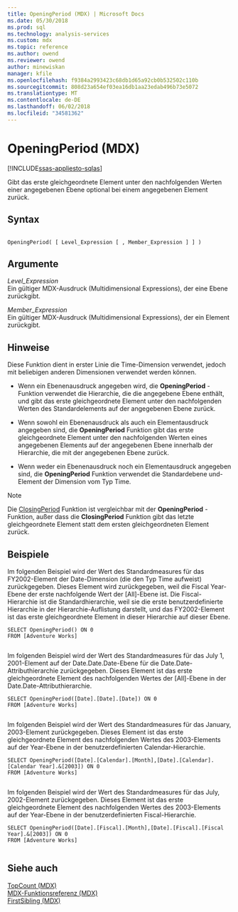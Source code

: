```yaml
---
title: OpeningPeriod (MDX) | Microsoft Docs
ms.date: 05/30/2018
ms.prod: sql
ms.technology: analysis-services
ms.custom: mdx
ms.topic: reference
ms.author: owend
ms.reviewer: owend
author: minewiskan
manager: kfile
ms.openlocfilehash: f9384a2993423c68db1d65a92cb0b532502c110b
ms.sourcegitcommit: 808d23a654ef03ea16db1aa23edab496b73e5072
ms.translationtype: MT
ms.contentlocale: de-DE
ms.lasthandoff: 06/02/2018
ms.locfileid: "34581362"
---
```

# <a name="openingperiod-mdx"></a>OpeningPeriod (MDX)
[!INCLUDE[ssas-appliesto-sqlas](../includes/ssas-appliesto-sqlas.md)]

  Gibt das erste gleichgeordnete Element unter den nachfolgenden Werten einer angegebenen Ebene optional bei einem angegebenen Element zurück.  
  
## <a name="syntax"></a>Syntax  
  
```  
  
OpeningPeriod( [ Level_Expression [ , Member_Expression ] ] )  
```  
  
## <a name="arguments"></a>Argumente  
 *Level_Expression*  
 Ein gültiger MDX-Ausdruck (Multidimensional Expressions), der eine Ebene zurückgibt.  
  
 *Member_Expression*  
 Ein gültiger MDX-Ausdruck (Multidimensional Expressions), der ein Element zurückgibt.  
  
## <a name="remarks"></a>Hinweise  
 Diese Funktion dient in erster Linie die Time-Dimension verwendet, jedoch mit beliebigen anderen Dimensionen verwendet werden können.  
  
-   Wenn ein Ebenenausdruck angegeben wird, die **OpeningPeriod** -Funktion verwendet die Hierarchie, die die angegebene Ebene enthält, und gibt das erste gleichgeordnete Element unter den nachfolgenden Werten des Standardelements auf der angegebenen Ebene zurück.  
  
-   Wenn sowohl ein Ebenenausdruck als auch ein Elementausdruck angegeben sind, die **OpeningPeriod** Funktion gibt das erste gleichgeordnete Element unter den nachfolgenden Werten eines angegebenen Elements auf der angegebenen Ebene innerhalb der Hierarchie, die mit der angegebenen Ebene zurück.  
  
-   Wenn weder ein Ebenenausdruck noch ein Elementausdruck angegeben sind, die **OpeningPeriod** Funktion verwendet die Standardebene und-Element der Dimension vom Typ Time.  
  
> [!NOTE]  
>  Die [ClosingPeriod](../mdx/closingperiod-mdx.md) Funktion ist vergleichbar mit der **OpeningPeriod** -Funktion, außer dass die **ClosingPeriod** Funktion gibt das letzte gleichgeordnete Element statt dem ersten gleichgeordneten Element zurück.  
  
## <a name="examples"></a>Beispiele  
 Im folgenden Beispiel wird der Wert des Standardmeasures für das FY2002-Element der Date-Dimension (die den Typ Time aufweist) zurückgegeben. Dieses Element wird zurückgegeben, weil die Fiscal Year-Ebene der erste nachfolgende Wert der [All]-Ebene ist. Die Fiscal-Hierarchie ist die Standardhierarchie, weil sie die erste benutzerdefinierte Hierarchie in der Hierarchie-Auflistung darstellt, und das FY2002-Element ist das erste gleichgeordnete Element in dieser Hierarchie auf dieser Ebene.  
  
```  
SELECT OpeningPeriod() ON 0  
FROM [Adventure Works]  
  
```  
  
 Im folgenden Beispiel wird der Wert des Standardmeasures für das July 1, 2001-Element auf der Date.Date.Date-Ebene für die Date.Date-Attributhierarchie zurückgegeben. Dieses Element ist das erste gleichgeordnete Element des nachfolgenden Wertes der [All]-Ebene in der Date.Date-Attributhierarchie.  
  
```  
SELECT OpeningPeriod([Date].[Date].[Date]) ON 0  
FROM [Adventure Works]  
  
```  
  
 Im folgenden Beispiel wird der Wert des Standardmeasures für das January, 2003-Element zurückgegeben. Dieses Element ist das erste gleichgeordnete Element des nachfolgenden Wertes des 2003-Elements auf der Year-Ebene in der benutzerdefinierten Calendar-Hierarchie.  
  
```  
SELECT OpeningPeriod([Date].[Calendar].[Month],[Date].[Calendar].[Calendar Year].&[2003]) ON 0  
FROM [Adventure Works]  
  
```  
  
 Im folgenden Beispiel wird der Wert des Standardmeasures für das July, 2002-Element zurückgegeben. Dieses Element ist das erste gleichgeordnete Element des nachfolgenden Wertes des 2003-Elements auf der Year-Ebene in der benutzerdefinierten Fiscal-Hierarchie.  
  
```  
SELECT OpeningPeriod([Date].[Fiscal].[Month],[Date].[Fiscal].[Fiscal Year].&[2003]) ON 0  
FROM [Adventure Works]  
  
```  
  
## <a name="see-also"></a>Siehe auch  
 [TopCount &#40;MDX&#41;](../mdx/topcount-mdx.md)   
 [MDX-Funktionsreferenz &#40;MDX&#41;](../mdx/mdx-function-reference-mdx.md)   
 [FirstSibling &#40;MDX&#41;](../mdx/firstsibling-mdx.md)  
  
  
